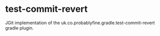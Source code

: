 # test-commit-revert
JGit implementation of the uk.co.probablyfine.gradle.test-commit-revert gradle plugin.
